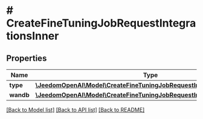 # # CreateFineTuningJobRequestIntegrationsInner

## Properties

Name | Type | Description | Notes
------------ | ------------- | ------------- | -------------
**type** | [**\JeedomOpenAI\Model\CreateFineTuningJobRequestIntegrationsInnerType**](CreateFineTuningJobRequestIntegrationsInnerType.md) |  |
**wandb** | [**\JeedomOpenAI\Model\CreateFineTuningJobRequestIntegrationsInnerWandb**](CreateFineTuningJobRequestIntegrationsInnerWandb.md) |  |

[[Back to Model list]](../../README.md#models) [[Back to API list]](../../README.md#endpoints) [[Back to README]](../../README.md)
